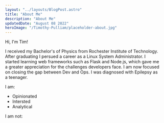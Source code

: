 ```yaml
---
layout: "../layouts/BlogPost.astro"
title: "About Me"
description: "About Me"
updatedDate: "August 08 2022"
heroImage: "/Timothy-Pulliam/placeholder-about.jpg"
---
```


Hi, I'm Tim! 

I received my Bachelor's of Physics from Rochester Institute of Technology. After graduating I persued a career as a Linux System Administrator. I started learning web frameworks such as Flask and Node.js, which gave me a greater appreciation for the challenges developers face. I am now focused on closing the gap between Dev and Ops. I was diagnosed with Epilepsy as a teenager.

I am:
* Opinionated
* Intersted
* Analytical

I am not:
